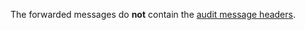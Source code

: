 The forwarded messages do **not** contain the [audit message headers](/nservicebus/messaging/headers.md#audit-headers).
